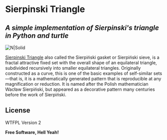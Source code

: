# Sierpinski Triangle
## _A simple implementation of Sierpinski's triangle in Python and turtle_

![N|Solid](https://raw.githubusercontent.com/di2mot/Sierpinski-Triangle/main/Sierpi%C5%84ski_triangle.png)


[Sierpinski Triangle](https://en.wikipedia.org/wiki/Sierpi%C5%84ski_triangle "Wikipedia") also called the Sierpiński gasket or Sierpiński sieve, is a fractal attractive fixed set with the overall shape of an equilateral triangle, subdivided recursively into smaller equilateral triangles. Originally constructed as a curve, this is one of the basic examples of self-similar sets—that is, it is a mathematically generated pattern that is reproducible at any magnification or reduction. It is named after the Polish mathematician Wacław Sierpiński, but appeared as a decorative pattern many centuries before the work of Sierpiński.


## License

WTFPL Version 2

**Free Software, Hell Yeah!**
